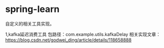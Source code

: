 # spring-learn
自定义的相关工具实现。

1,kafka延迟消费工具 
包路径：com.example.utils.kafkaDelay 
相关实现文章：https://blog.csdn.net/godwei_ding/article/details/118658888
